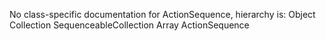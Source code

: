 No class-specific documentation for ActionSequence, hierarchy is: 
Object
  Collection
    SequenceableCollection
      Array
        ActionSequence
